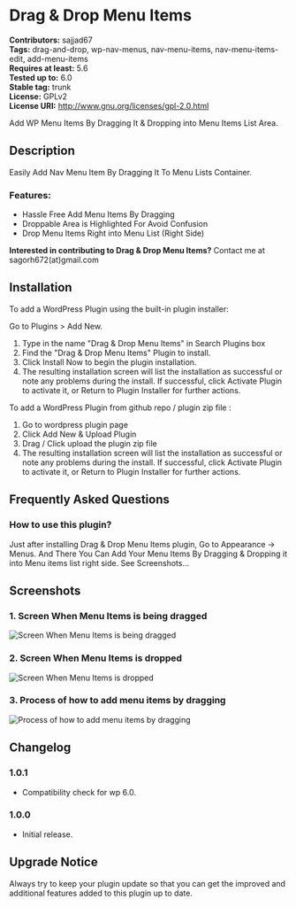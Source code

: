 # Drag & Drop Menu Items

**Contributors:** sajjad67 \
**Tags:** drag-and-drop, wp-nav-menus, nav-menu-items, nav-menu-items-edit, add-menu-items \
**Requires at least:** 5.6 \
**Tested up to:** 6.0 \
**Stable tag:** trunk \
**License:** GPLv2 \
**License URI:** http://www.gnu.org/licenses/gpl-2.0.html

Add WP Menu Items By Dragging It & Dropping into Menu Items List Area.

## Description

Easily Add Nav Menu Item By Dragging It To Menu Lists Container.

### Features:

- Hassle Free Add Menu Items By Dragging
- Droppable Area is Highlighted For Avoid Confusion
- Drop Menu Items Right into Menu List (Right Side)

**Interested in contributing to Drag & Drop Menu Items?**
Contact me at sagorh672(at)gmail.com

## Installation

To add a WordPress Plugin using the built-in plugin installer:

Go to Plugins > Add New.

1. Type in the name "Drag & Drop Menu Items" in Search Plugins box
2. Find the "Drag & Drop Menu Items" Plugin to install.
3. Click Install Now to begin the plugin installation.
4. The resulting installation screen will list the installation as successful or note any problems during the install.
If successful, click Activate Plugin to activate it, or Return to Plugin Installer for further actions.

To add a WordPress Plugin from github repo / plugin zip file :
1. Go to wordpress plugin page
2. Click Add New & Upload Plugin
3. Drag / Click upload the plugin zip file
4. The resulting installation screen will list the installation as successful or note any problems during the install.
If successful, click Activate Plugin to activate it, or Return to Plugin Installer for further actions.

## Frequently Asked Questions

### How to use this plugin?

Just after installing Drag & Drop Menu Items plugin, Go to Appearance -> Menus. And There You Can Add Your Menu Items By Dragging & Dropping it into Menu items list right side. See Screenshots...

## Screenshots

### 1. Screen When Menu Items is being dragged

![Screen When Menu Items is being dragged](https://ps.w.org/drag-drop-menu-items/assets/screenshot-1.png)

### 2. Screen When Menu Items is dropped

![Screen When Menu Items is dropped](https://ps.w.org/drag-drop-menu-items/assets/screenshot-2.png)

### 3. Process of how to add menu items by dragging

![Process of how to add menu items by dragging](https://ps.w.org/drag-drop-menu-items/assets/screenshot-3.gif)


## Changelog

### 1.0.1

- Compatibility check for wp 6.0.
### 1.0.0

- Initial release.

## Upgrade Notice

Always try to keep your plugin update so that you can get the improved and additional features added to this plugin up to date.
